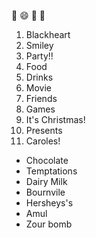 🖤
😄
🥳
🎄
1. Blackheart
2. Smiley
4. Party!!
 1. Food
 2. Drinks
 3. Movie
 4. Friends
 5. Games
5. It's Christmas! 
  1. Presents 
  2. Caroles!
- Chocolate
 - Temptations
 - Dairy Milk
 - Bournvile
 - Hersheys's
 - Amul
 - Zour bomb
